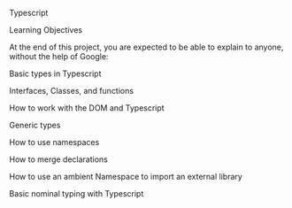 Typescript

Learning Objectives


At the end of this project, you are expected to be able to explain to anyone, without the help of Google:

Basic types in Typescript

Interfaces, Classes, and functions

How to work with the DOM and Typescript

Generic types

How to use namespaces

How to merge declarations

How to use an ambient Namespace to import an external library

Basic nominal typing with Typescript
